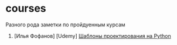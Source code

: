 # courses

Разного рода заметки по пройдуенным курсам

1. [Илья Фофанов] [Udemy] [Шаблоны проектирования на Python](https://github.com/Pauelbel/Courses/blob/main/Design_patterns/)
